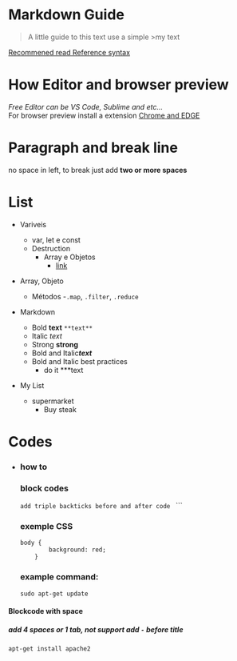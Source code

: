 # Markdown Guide

> A little guide to this text use a simple >my text  

[Recommened read Reference syntax](https://www.markdownguide.org/basic-syntax/)

# How Editor and browser preview
*Free Editor can be VS Code, Sublime and etc...*  
For browser preview install a extension [Chrome and EDGE](https://chrome.google.com/webstore/detail/markdown-viewer/ckkdlimhmcjmikdlpkmbgfkaikojcbjk)

# Paragraph and break line
no space in left, to break just add **two or more spaces**


# List
- Variveis
    - var, let e const
    - Destruction
        - Array e Objetos
            - [link](http://linkhere.com)


- Array, Objeto
    - Métodos
        -`.map`, `.filter`, `.reduce`

- Markdown

    - Bold **text** `**text**`
    - Italic *text*
    - Strong __strong__
    - Bold and Italic***text***
    - Bold and Italic best practices
        - do it ***text

- My List
    - supermarket
        - Buy steak
            

# Codes
- ### how to
    ### block codes
    ```add triple backticks before and after code ``` ```
    ### exemple CSS
    ```
    body {
            background: red;
        }
    ```
    ### example command:
    ``` 
    sudo apt-get update
    ```    

#### Blockcode with space
##### add 4 spaces or 1 tab, not support add `-` before title
    apt-get install apache2


